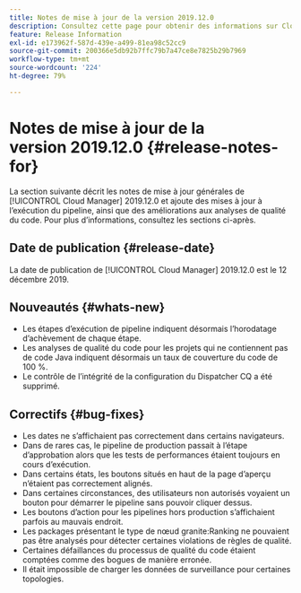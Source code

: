 ```yaml
---
title: Notes de mise à jour de la version 2019.12.0
description: Consultez cette page pour obtenir des informations sur Cloud Manager 2019.12.0.
feature: Release Information
exl-id: e173962f-587d-439e-a499-81ea98c52cc9
source-git-commit: 200366e5db92b7ffc79b7a47ce8e7825b29b7969
workflow-type: tm+mt
source-wordcount: '224'
ht-degree: 79%

---
```


# Notes de mise à jour de la version 2019.12.0 {#release-notes-for}

La section suivante décrit les notes de mise à jour générales de [!UICONTROL Cloud Manager] 2019.12.0 et ajoute des mises à jour à l’exécution du pipeline, ainsi que des améliorations aux analyses de qualité du code.
Pour plus d’informations, consultez les sections ci-après.

## Date de publication {#release-date}

La date de publication de [!UICONTROL Cloud Manager] 2019.12.0 est le 12 décembre 2019.

## Nouveautés {#whats-new}

* Les étapes d’exécution de pipeline indiquent désormais l’horodatage d’achèvement de chaque étape.
* Les analyses de qualité du code pour les projets qui ne contiennent pas de code Java indiquent désormais un taux de couverture du code de 100 %.
* Le contrôle de l’intégrité de la configuration du Dispatcher CQ a été supprimé.

## Correctifs {#bug-fixes}

* Les dates ne s’affichaient pas correctement dans certains navigateurs.
* Dans de rares cas, le pipeline de production passait à l’étape d’approbation alors que les tests de performances étaient toujours en cours d’exécution.
* Dans certains états, les boutons situés en haut de la page d’aperçu n’étaient pas correctement alignés.
* Dans certaines circonstances, des utilisateurs non autorisés voyaient un bouton pour démarrer le pipeline sans pouvoir cliquer dessus.
* Les boutons d’action pour les pipelines hors production s’affichaient parfois au mauvais endroit.
* Les packages présentant le type de nœud granite:Ranking ne pouvaient pas être analysés pour détecter certaines violations de règles de qualité.
* Certaines défaillances du processus de qualité du code étaient comptées comme des bogues de manière erronée.
* Il était impossible de charger les données de surveillance pour certaines topologies.
